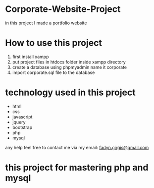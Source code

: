 # Corporate-Website-Project
in this project I made a portfolio website  

# How to use this project 
1. first install xampp
2. put project files in htdocs folder inside xampp directory
3. create a database using phpmyadmin name it corporate 
4. import corporate.sql file to the database

# technology used in this project 
* html
* css
* javascript
* jquery
* bootstrap
* php 
* mysql


any help feel free to contact me via 
my email: fadyn.girgis@gmail.com

# this project for mastering php and mysql
